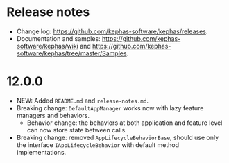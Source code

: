 ﻿# Release notes

* Change log: https://github.com/kephas-software/kephas/releases.
* Documentation and samples: https://github.com/kephas-software/kephas/wiki and https://github.com/kephas-software/kephas/tree/master/Samples.

# 12.0.0

* NEW: Added ```README.md``` and ```release-notes.md```.
* Breaking change: ```DefaultAppManager``` works now with lazy feature managers and behaviors.
  * Behavior change: the behaviors at both application and feature level can now store state between calls.
* Breaking change: removed `AppLifecycleBehaviorBase`, should use only the interface `IAppLifecycleBehavior` with default method implementations.
